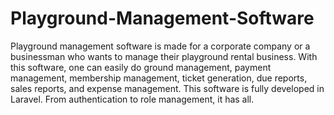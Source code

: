 # Playground-Management-Software
Playground management software is made for a corporate company or a businessman who wants to manage their playground rental business. With this software, one can easily do ground management, payment management, membership management, ticket generation, due reports, sales reports, and expense management. This software is fully developed in Laravel. From authentication to role management, it has all.
